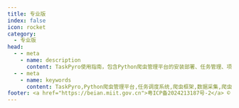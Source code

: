 ```yaml
---
title: 专业版
index: false
icon: rocket
category:
  - 专业版
head:
  - - meta
    - name: description
      content: TaskPyro使用指南，包含Python爬虫管理平台的安装部署、任务管理、项目配置等全面教程
  - - meta
    - name: keywords
      content: TaskPyro,Python爬虫管理平台,任务调度系统,爬虫框架,数据采集,爬虫教程
footer: <a href="https://beian.miit.gov.cn">粤ICP备2024213187号-2</a> © 2025-至今 TaskPyro
---
```

<Catalog />
